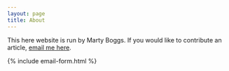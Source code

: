 ```yaml
---
layout: page
title: About
---
```

This here website is run by Marty Boggs.
If you would like to contribute an article, <a href="mailto:whack47@gmail.com&subject=Three.js%20World%20%2D%20Article">email me here</a>.

{% include email-form.html %}